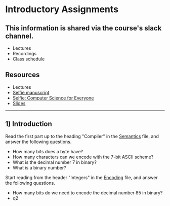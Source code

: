 # Introductory Assignments

## This information is shared via the course's slack channel.

- Lectures
- Recordings
- Class schedule

## Resources

- Lectures
- [Selfie manuscript](https://github.com/cksystemsteaching/selfie/tree/book/manuscript)
- [Selfie: Computer Science for Everyone](https://leanpub.com/selfie)
- [Slides](https://www.icloud.com/keynote/0J_SKB-ofwiuxg-lCag-s-gOA#selfie)

---

## 1) Introduction

Read the first part up to the heading "Compiler" in the [Semantics](https://github.com/cksystemsteaching/selfie/blob/book/manuscript/semantics.md#2-semantics-semantics) file, and answer the following questions.

- How many bits does a byte have?
- How many characters can we encode with the 7-bit ASCII scheme?
- What is the decimal number 7 in binary?
- What is a binary number?

Start reading from the header "Integers" in the [Encoding](https://github.com/cksystemsteaching/selfie/blob/book/manuscript/encoding.md#integers) file, and answer the following questions.

- How many bits do we need to encode the decimal number 85 in binary?
- q2